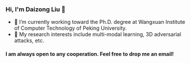 ### Hi, I'm Daizong Liu 👋

- 🔭 I’m currently working toward the Ph.D. degree at Wangxuan Institute of Computer Technology of Peking University.
- 🌱 My research interests include multi-modal learning, 3D adversarial attacks, etc.

#### I am always open to any cooperation. Feel free to drop me an email!

<!--
**liudaizong/liudaizong** is a ✨ _special_ ✨ repository because its `README.md` (this file) appears on your GitHub profile.

Here are some ideas to get you started:

- 🔭 I’m currently working on ...
- 🌱 I’m currently learning ...
- 👯 I’m looking to collaborate on ...
- 🤔 I’m looking for help with ...
- 💬 Ask me about ...
- 📫 How to reach me: ...
- 😄 Pronouns: ...
- ⚡ Fun fact: ...
-->

